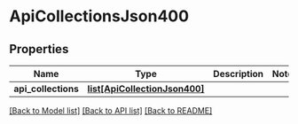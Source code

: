 # ApiCollectionsJson400

## Properties
Name | Type | Description | Notes
------------ | ------------- | ------------- | -------------
**api_collections** | [**list[ApiCollectionJson400]**](ApiCollectionJson400.md) |  | 

[[Back to Model list]](../README.md#documentation-for-models) [[Back to API list]](../README.md#documentation-for-api-endpoints) [[Back to README]](../README.md)


